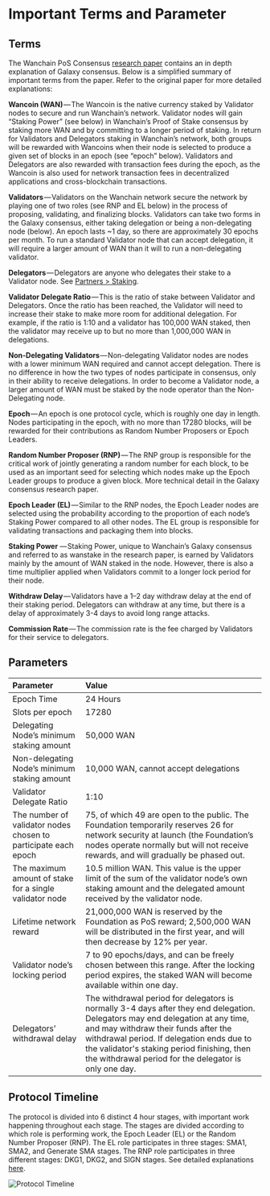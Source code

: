 # Important Terms and Parameter

## Terms
The Wanchain PoS Consensus [research paper](https://www.wanchain.org/files/Wanchain-Galaxy-Consensus-V1.0.pdf) contains an in depth explanation of Galaxy consensus. Below is a simplified summary of important terms from the paper. Refer to the original paper for more detailed explanations:

**Wancoin (WAN)** — The Wancoin is the native currency staked by Validator nodes to secure and run Wanchain’s network. Validator nodes will gain “Staking Power” (see below) in Wanchain’s Proof of Stake consensus by staking more WAN and by committing to a longer period of staking. In return for Validators and Delegators staking in Wanchain’s network, both groups will be rewarded with Wancoins when their node is selected to produce a given set of blocks in an epoch (see “epoch” below). Validators and Delegators are also rewarded with transaction fees during the epoch, as the Wancoin is also used for network transaction fees in decentralized applications and cross-blockchain transactions.

**Validators** — Validators on the Wanchain network secure the network by playing one of two roles (see RNP and EL below) in the process of proposing, validating, and finalizing blocks. Validators can take two forms in the Galaxy consensus, either taking delegation or being a non-delegating node (below). An epoch lasts ~1 day, so there are approximately 30 epochs per month. To run a standard Validator node that can accept delegation, it will require a larger amount of WAN than it will to run a non-delegating validator.

**Delegators** — Delegators are anyone who delegates their stake to a Validator node. See [Partners > Staking](/community/partners?id=staking).

**Validator Delegate Ratio** — This is the ratio of stake between Validator and Delegators. Once the ratio has been reached, the Validator will need to increase their stake to make more room for additional delegation. For example, if the ratio is 1:10 and a validator has 100,000 WAN staked, then the validator may receive up to but no more than 1,000,000 WAN in delegations. 

**Non-Delegating Validators** — Non-delegating Validator nodes are nodes with a lower minimum WAN required and cannot accept delegation. There is no difference in how the two types of nodes participate in consensus, only in their ability to receive delegations. In order to become a Validator node, a larger amount of WAN must be staked by the node operator than the Non-Delegating node.

**Epoch** — An epoch is one protocol cycle, which is roughly one day in length. Nodes participating in the epoch, with no more than 17280 blocks, will be rewarded for their contributions as Random Number Proposers or Epoch Leaders.

**Random Number Proposer (RNP)** — The RNP group is responsible for the critical work of jointly generating a random number for each block, to be used as an important seed for selecting which nodes make up the Epoch Leader groups to produce a given block. More technical detail in the Galaxy consensus research paper.

**Epoch Leader (EL)** — Similar to the RNP nodes, the Epoch Leader nodes are selected using the probability according to the proportion of each node’s Staking Power compared to all other nodes. The EL group is responsible for validating transactions and packaging them into blocks.

**Staking Power** — Staking Power, unique to Wanchain’s Galaxy consensus and referred to as wanstake in the research paper, is earned by Validators mainly by the amount of WAN staked in the node. However, there is also a time multiplier applied when Validators commit to a longer lock period for their node.

**Withdraw Delay** — Validators have a 1–2 day withdraw delay at the end of their staking period. Delegators can withdraw at any time, but there is a delay of approximately 3-4 days to avoid long range attacks.

**Commission Rate** — The commission rate is the fee charged by Validators for their service to delegators.  

## Parameters

| **Parameter**  |**Value**   | 
|:---|:---|
|Epoch Time| 24 Hours|
|Slots per epoch|17280|
| Delegating Node’s minimum staking amount  |  50,000 WAN | 
|  Non-delegating Node’s minimum staking amount | 10,000 WAN, cannot accept delegations| 
|  Validator Delegate Ratio | 1:10  |  
|  The number of validator nodes chosen to participate each epoch | 75, of which 49 are open to the public. The Foundation temporarily reserves 26 for network security at launch (the Foundation’s nodes operate normally but will not receive rewards, and will gradually be phased out.  |  
|  The maximum amount of stake for a single validator node | 10.5 million WAN. This value is the upper limit of the sum of the validator node’s own staking amount and the delegated amount received by the validator node.  |  
|  Lifetime network reward | 21,000,000 WAN is reserved by the Foundation as PoS reward; 2,500,000 WAN will be distributed in the first year, and will then decrease by 12% per year. |  
|  Validator node’s locking period | 7 to 90 epochs/days, and can be freely chosen between this range. After the locking period expires, the staked WAN will become available within one day.  |  
|  Delegators’ withdrawal delay | The withdrawal period for delegators is normally 3-4 days after they end delegation. Delegators may end delegation at any time, and may withdraw their funds after the withdrawal period. If delegation ends due to the validator's staking period finishing, then the withdrawal period for the delegator is only one day.|  

## Protocol Timeline

The protocol is divided into 6 distinct 4 hour stages, with important work happening throughout each stage. The stages are divided according to which role is performing work, the Epoch Leader (EL) or the Random Number Proposer (RNP). The EL role participates in three stages: SMA1, SMA2, and Generate SMA stages. The RNP role participates in three different stages: DKG1, DKG2, and SIGN stages. See detailed explanations [here](technology/galaxy-consensus).  

![](media/protocol-timeline.png "Protocol Timeline")
